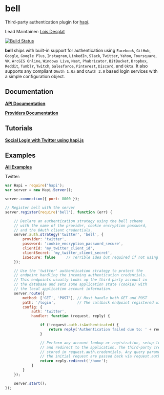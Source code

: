 # **bell**

Third-party authentication plugin for [hapi](https://github.com/hapijs/hapi).

Lead Maintainer: [Lois Desplat](https://github.com/ldesplat)

[![Build Status](https://secure.travis-ci.org/hapijs/bell.png)](http://travis-ci.org/hapijs/bell)

**bell** ships with built-in support for authentication using `Facebook`, `GitHub`, `Google`, `Google Plus`, `Instagram`, `LinkedIn`, `Slack`, `Twitter`, `Yahoo`, `Foursquare`, `VK`, `ArcGIS Online`, `Windows Live`, `Nest`, `Phabricator`, `BitBucket`, `Dropbox`, `Reddit`, `Tumblr`, `Twitch`, `Salesforce`, `Pinterest`, `Discord`, and `Okta`. It also supports any compliant `OAuth 1.0a` and `OAuth 2.0` based login services with a simple configuration object.

## Documentation

[**API Documentation**](API.md)

[**Providers Documentation**](Providers.md)

## Tutorials

[**Social Login with Twitter using hapi.js**](http://mph-web.de/social-signup-with-twitter-using-hapi-js/)

## Examples

[**All Examples**](/examples)

Twitter:

```javascript
var Hapi = require('hapi');
var server = new Hapi.Server();

server.connection({ port: 8000 });

// Register bell with the server
server.register(require('bell'), function (err) {

    // Declare an authentication strategy using the bell scheme
    // with the name of the provider, cookie encryption password,
    // and the OAuth client credentials.
    server.auth.strategy('twitter', 'bell', {
        provider: 'twitter',
        password: 'cookie_encryption_password_secure',
        clientId: 'my_twitter_client_id',
        clientSecret: 'my_twitter_client_secret',
        isSecure: false     // Terrible idea but required if not using HTTPS especially if developing locally
    });

    // Use the 'twitter' authentication strategy to protect the
    // endpoint handling the incoming authentication credentials.
    // This endpoints usually looks up the third party account in
    // the database and sets some application state (cookie) with
    // the local application account information.
    server.route({
        method: ['GET', 'POST'], // Must handle both GET and POST
        path: '/login',          // The callback endpoint registered with the provider
        config: {
            auth: 'twitter',
            handler: function (request, reply) {

                if (!request.auth.isAuthenticated) {
                    return reply('Authentication failed due to: ' + request.auth.error.message);
                }

                // Perform any account lookup or registration, setup local session,
                // and redirect to the application. The third-party credentials are
                // stored in request.auth.credentials. Any query parameters from
                // the initial request are passed back via request.auth.credentials.query.
                return reply.redirect('/home');
            }
        }
    });

    server.start();
});
```
